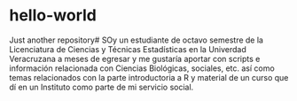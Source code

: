 # hello-world
Just another repository#
SOy un estudiante de octavo semestre de la Licenciatura de Ciencias y Técnicas Estadísticas en la Univerdad Veracruzana a meses de egresar y me gustaría aportar con scripts e información relacionada con Ciencias Biológicas, sociales, etc. así como temas relacionados con la parte introductoria a  R y material de un curso que dí en un Instituto como parte de mi servicio social.
